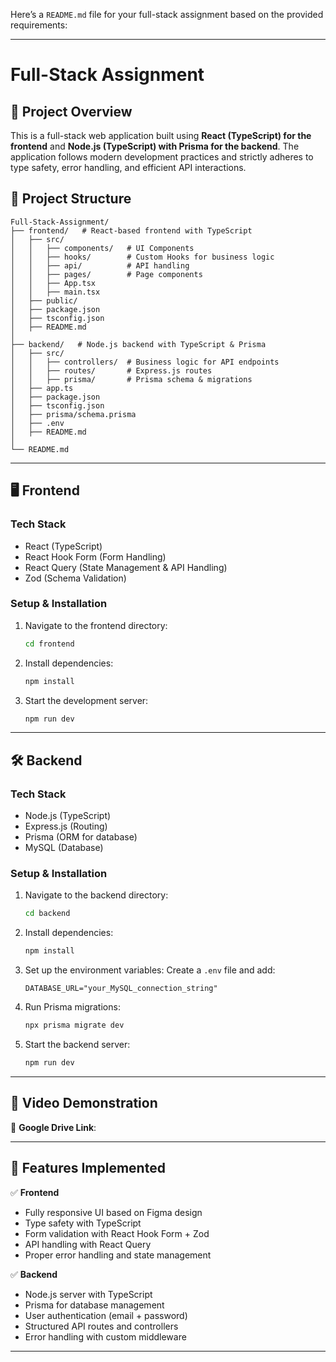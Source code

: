 Here’s a `README.md` file for your full-stack assignment based on the provided requirements:

---

# Full-Stack Assignment

## 🚀 Project Overview

This is a full-stack web application built using **React (TypeScript) for the frontend** and **Node.js (TypeScript) with Prisma for the backend**. The application follows modern development practices and strictly adheres to type safety, error handling, and efficient API interactions.

## 📂 Project Structure

```
Full-Stack-Assignment/
├── frontend/   # React-based frontend with TypeScript
│   ├── src/
│   │   ├── components/   # UI Components
│   │   ├── hooks/        # Custom Hooks for business logic
│   │   ├── api/          # API handling
│   │   ├── pages/        # Page components
│   │   ├── App.tsx
│   │   ├── main.tsx
│   ├── public/
│   ├── package.json
│   ├── tsconfig.json
│   ├── README.md
│
├── backend/   # Node.js backend with TypeScript & Prisma
│   ├── src/
│   │   ├── controllers/  # Business logic for API endpoints
│   │   ├── routes/       # Express.js routes
│   │   ├── prisma/       # Prisma schema & migrations
│   ├── app.ts
│   ├── package.json
│   ├── tsconfig.json
│   ├── prisma/schema.prisma
│   ├── .env
│   ├── README.md
│
└── README.md
```

---

## 🖥️ Frontend

### Tech Stack
- React (TypeScript)
- React Hook Form (Form Handling)
- React Query (State Management & API Handling)
- Zod (Schema Validation)

### Setup & Installation

1. Navigate to the frontend directory:
   ```sh
   cd frontend
   ```

2. Install dependencies:
   ```sh
   npm install
   ```

3. Start the development server:
   ```sh
   npm run dev
   ```

---

## 🛠️ Backend

### Tech Stack
- Node.js (TypeScript)
- Express.js (Routing)
- Prisma (ORM for database)
- MySQL (Database)

### Setup & Installation

1. Navigate to the backend directory:
   ```sh
   cd backend
   ```

2. Install dependencies:
   ```sh
   npm install
   ```

3. Set up the environment variables:
   Create a `.env` file and add:
   ```
   DATABASE_URL="your_MySQL_connection_string"
   ```

4. Run Prisma migrations:
   ```sh
   npx prisma migrate dev
   ```

5. Start the backend server:
   ```sh
   npm run dev
   ```

---

## 🎥 Video Demonstration

📌 **Google Drive Link**: 

---

## 📝 Features Implemented

✅ **Frontend**
- Fully responsive UI based on Figma design
- Type safety with TypeScript
- Form validation with React Hook Form + Zod
- API handling with React Query
- Proper error handling and state management

✅ **Backend**
- Node.js server with TypeScript
- Prisma for database management
- User authentication (email + password)
- Structured API routes and controllers
- Error handling with custom middleware

---

